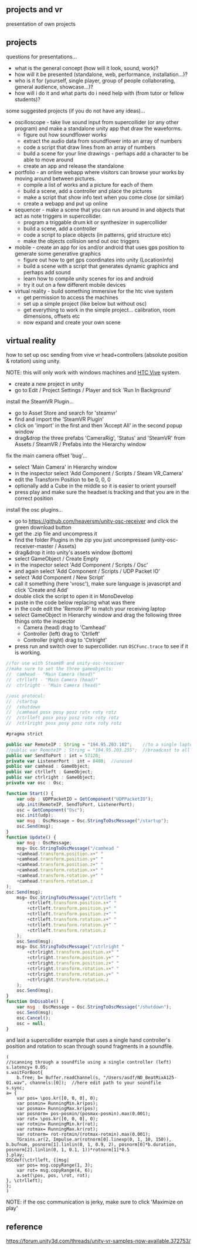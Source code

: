 projects and vr
--------------------

presentation of own projects

projects
--

questions for presentations...

* what is the general concept (how will it look, sound, work)?
* how will it be presented (standalone, web, performance, installation...)?
* who is it for (yourself, single player, group of people collaborating, general audience, showcase...)?
* how will i do it and what parts do i need help with (from tutor or fellow students)?

some suggested projects (if you do not have any ideas)...

* oscilloscope - take live sound input from supercollider (or any other program) and make a standalone unity app that draw the waveforms.
  * figure out how soundflower works
  * extract the audio data from soundflower into an array of numbers
  * code a script that draw lines from an array of numbers
  * build a scene for your line drawings - perhaps add a character to be able to move around
  * create an app and release the standalone
* portfolio - an online webapp where visitors can browse your works by moving around between pictures.
  * compile a list of works and a picture for each of them
  * build a scene, add a controller and place the pictures
  * make a script that show info text when you come close (or similar)
  * create a webapp and put up online
* sequencer - make a scene that you can run around in and objects that act as note triggers in supercollider.
  * program a triggable drum kit or synthesizer in supercollider
  * build a scene, add a controller
  * code a script to place objects (in patterns, grid structure etc)
  * make the objects collision send out osc triggers
* mobile - create an app for ios and/or android that uses gps position to generate some generative graphics
  * figure out how to get gps coordinates into unity (LocationInfo)
  * build a scene with a script that generates dynamic graphics and perhaps add sound
  * learn how to compile unity scenes for ios and android
  * try it out on a few different mobile devices
* virtual reality - build something immersive for the htc vive system
  * get permission to access the machines
  * set up a simple project (like below but without osc)
  * get everything to work in the simple project... calibration, room dimensions, offsets etc
  * now expand and create your own scene

virtual reality
--

how to set up osc sending from vive vr head+controllers (absolute position & rotation) using unity.

NOTE: this will only work with windows machines and [HTC Vive](https://www.vive.com) system.

* create a new project in unity
* go to Edit / Project Settings / Player and tick 'Run In Background'

install the SteamVR Plugin...

* go to Asset Store and search for 'steamvr'
* find and import the 'SteamVR Plugin'
* click on 'import' in the first and then 'Accept All' in the second popup window
* drag&drop the three prefabs 'CameraRig', 'Status' and 'SteamVR' from Assets / SteamVR / Prefabs into the Hierarchy window

fix the main camera offset 'bug'...

* select 'Main Camera' in Hierarchy window
* in the inspector select 'Add Component / Scripts / Steam VR_Camera'
* edit the Transform Position to be 0, 0, 0
* optionally add a Cube in the middle so it is easier to orient yourself
* press play and make sure the headset is tracking and that you are in the correct position

install the osc plugins...

* go to https://github.com/heaversm/unity-osc-receiver and click the green download button
* get the .zip file and uncompress it
* find the folder Plugins in the zip you just uncompressed (unity-osc-receiver-master / Assets)
* drag&drop it into unity's assets window (bottom)
* select GameObject / Create Empty
* in the inspector select 'Add Component / Scripts / Osc'
* and again select 'Add Component / Scripts / UDP Packet IO'
* select 'Add Component / New Script'
* call it something (here 'vrosc'), make sure language is javascript and click 'Create and Add'
* double click the script to open it in MonoDevelop
* paste in the code below replacing what was there
* in the code edit the 'Remote IP' to match your receiving laptop
* select GameObject in Hierarchy window and drag the following three things onto the inspector
  * Camera (head) drag to 'Camhead'
  * Controller (left) drag to 'Ctrlleft'
  * Controller (right) drag to 'Ctrlright'
* press run and switch over to supercollider. run `OSCFunc.trace` to see if it is working.

```javascript
//for use with SteamVR and unity-osc-receiver
//make sure to set the three gameobjects:
//  camhead - "Main Camera (head)"
//  ctrlleft - "Main Camera (head)"
//  ctrlright - "Main Camera (head)"

//osc protocol:
//	/startup
//	/shutdown
//	/camhead posx posy posz rotx roty rotz
//	/ctrlleft posx posy posz rotx roty rotz
//	/ctrlright posx posy posz rotx roty rotz

#pragma strict

public var RemoteIP : String = "194.95.203.102";	//to a single laptop running sc
//public var RemoteIP : String = "194.95.203.255";	//broadcast to all laptops running sc on network
public var SendToPort : int = 57120;
private var ListenerPort : int = 8400;	//unused
public var camhead : GameObject;
public var ctrlleft : GameObject;
public var ctrlright : GameObject;
private var osc : Osc;

function Start() {
    var udp : UDPPacketIO = GetComponent("UDPPacketIO");
    udp.init(RemoteIP, SendToPort, ListenerPort);
    osc = GetComponent("Osc");
    osc.init(udp);
    var msg : OscMessage = Osc.StringToOscMessage("/startup");
    osc.Send(msg);
}
function Update() {
    var msg : OscMessage;
    msg= Osc.StringToOscMessage("/camhead "
    +camhead.transform.position.x+" "
    +camhead.transform.position.y+" "
    +camhead.transform.position.z+" "
    +camhead.transform.rotation.x+" "
    +camhead.transform.rotation.y+" "
    +camhead.transform.rotation.z
);
osc.Send(msg);
    msg= Osc.StringToOscMessage("/ctrlleft "
        +ctrlleft.transform.position.x+" "
        +ctrlleft.transform.position.y+" "
        +ctrlleft.transform.position.z+" "
        +ctrlleft.transform.rotation.x+" "
        +ctrlleft.transform.rotation.y+" "
        +ctrlleft.transform.rotation.z
    );
    osc.Send(msg);
    msg= Osc.StringToOscMessage("/ctrlright "
        +ctrlright.transform.position.x+" "
        +ctrlright.transform.position.y+" "
        +ctrlright.transform.position.z+" "
        +ctrlright.transform.rotation.x+" "
        +ctrlright.transform.rotation.y+" "
        +ctrlright.transform.rotation.z
    );
    osc.Send(msg);
}
function OnDisable() {
    var msg : OscMessage = Osc.StringToOscMessage("/shutdown");
    osc.Send(msg);
    osc.Cancel();
    osc = null;
}
```

and last a supercollider example that uses a single hand controller's position and rotation to scan through sound fragments in a soundfile.

```
(
//scanning through a soundfile using a single controller (left)
s.latency= 0.05;
s.waitForBoot{
    b.free; b= Buffer.readChannel(s, "/Users/asdf/ND_BeatMixA125-01.wav", channels:[0]);  //here edit path to your soundfile
s.sync;
a= {
    var pos= \pos.kr([0, 0, 0], 0);
    var posmin= RunningMin.kr(pos);
    var posmax= RunningMax.kr(pos);
    var posnorm= pos-posmin/(posmax-posmin).max(0.001);
    var rot= \pos.kr([0, 0, 0], 0);
    var rotmin= RunningMin.kr(rot);
    var rotmax= RunningMax.kr(rot);
    var rotnorm= rot-rotmin/(rotmax-rotmin).max(0.001);
    TGrains.ar(2, Impulse.ar(rotnorm[0].linexp(0, 1, 10, 150)), b.bufnum, posnorm[1].linlin(0, 1, 0.9, 2), posnorm[0]*b.duration, posnorm[2].linlin(0, 1, 0.1, 1))*rotnorm[1]*0.5
}.play;
OSCdef(\ctrlleft, {|msg|
    var pos= msg.copyRange(1, 3);
    var rot= msg.copyRange(4, 6);
    a.set(\pos, pos, \rot, rot);
}, \ctrlleft);
};
)
```

NOTE: if the osc communication is jerky, make sure to click 'Maximize on play'

reference
--

https://forum.unity3d.com/threads/unity-vr-samples-now-available.372753/
